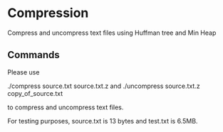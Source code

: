 # Compression
Compress and uncompress text files using Huffman tree and Min Heap

## Commands
Please use 

 ./compress source.txt source.txt.z        and 
 ./uncompress source.txt.z copy_of_source.txt
 
 to compress and uncompress text files.
 
 For testing purposes, source.txt is 13 bytes and test.txt is 6.5MB. 
